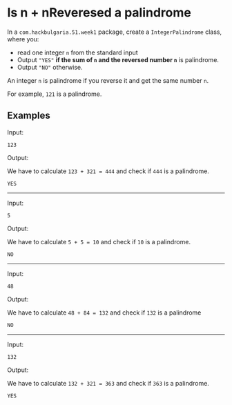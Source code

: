 # Is n + nReveresed a palindrome

In a `com.hackbulgaria.51.week1` package, create a `IntegerPalindrome` class, where you:

* read one integer `n` from the standard input
* Output `"YES"` **if the sum of `n` and the reversed number `n`** is palindrome.
* Output `"NO"` otherwise.

An integer `n` is palindrome if you reverse it and get the same number `n`.

For example, `121` is a palindrome.

## Examples

Input:

```
123
```

Output:

We have to calculate `123 + 321 = 444` and check if `444` is a palindrome.

```
YES
```

---

Input:

```
5
```

Output:

We have to calculate `5 + 5 = 10` and check if `10` is a palindrome.

```
NO
```

---

Input:

```
48
```

Output:

We have to calculate `48 + 84 = 132` and check if `132` is a palindrome

```
NO
```

---

Input:

```
132
```

Output:

We have to calculate `132 + 321 = 363` and check if `363` is a palindrome.

```
YES
```
